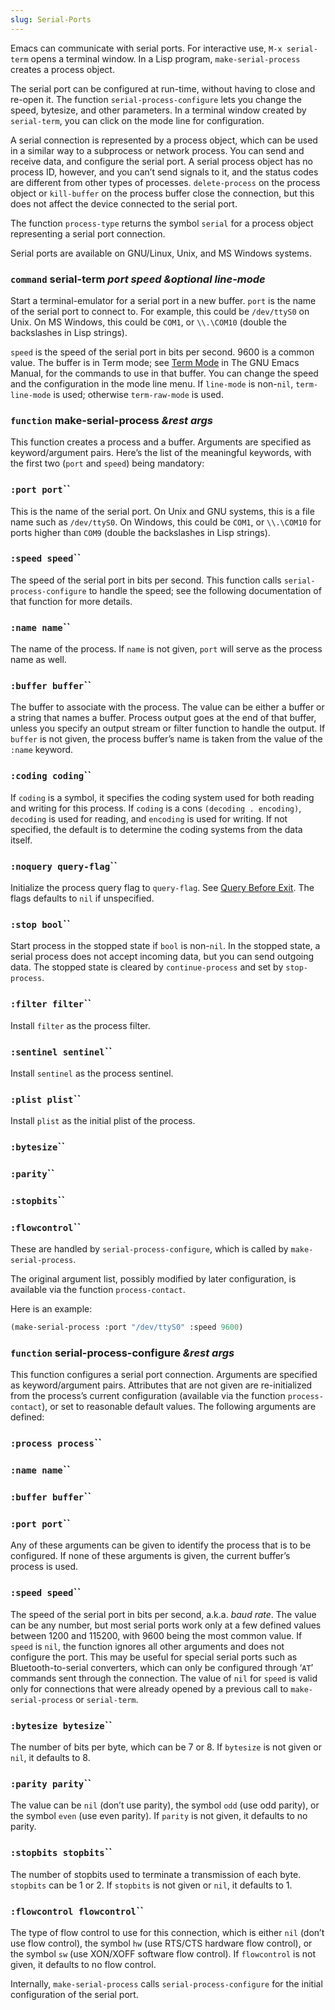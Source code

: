 ```yaml
---
slug: Serial-Ports
---
```


Emacs can communicate with serial ports. For interactive use, `M-x serial-term` opens a terminal window. In a Lisp program, `make-serial-process` creates a process object.

The serial port can be configured at run-time, without having to close and re-open it. The function `serial-process-configure` lets you change the speed, bytesize, and other parameters. In a terminal window created by `serial-term`, you can click on the mode line for configuration.

A serial connection is represented by a process object, which can be used in a similar way to a subprocess or network process. You can send and receive data, and configure the serial port. A serial process object has no process ID, however, and you can’t send signals to it, and the status codes are different from other types of processes. `delete-process` on the process object or `kill-buffer` on the process buffer close the connection, but this does not affect the device connected to the serial port.

The function `process-type` returns the symbol `serial` for a process object representing a serial port connection.

Serial ports are available on GNU/Linux, Unix, and MS Windows systems.

### <span className="tag command">`command`</span> **serial-term** *port speed \&optional line-mode*

Start a terminal-emulator for a serial port in a new buffer. `port` is the name of the serial port to connect to. For example, this could be `/dev/ttyS0` on Unix. On MS Windows, this could be `COM1`, or `\\.\COM10` (double the backslashes in Lisp strings).

`speed` is the speed of the serial port in bits per second. 9600 is a common value. The buffer is in Term mode; see [Term Mode](https://www.gnu.org/software/emacs/manual/html_mono/emacs.html#Term-Mode) in The GNU Emacs Manual, for the commands to use in that buffer. You can change the speed and the configuration in the mode line menu. If `line-mode` is non-`nil`, `term-line-mode` is used; otherwise `term-raw-mode` is used.

### <span className="tag function">`function`</span> **make-serial-process** *\&rest args*

This function creates a process and a buffer. Arguments are specified as keyword/argument pairs. Here’s the list of the meaningful keywords, with the first two (`port` and `speed`) being mandatory:

### <span className="tag :portport">`:port port`</span>``

This is the name of the serial port. On Unix and GNU systems, this is a file name such as `/dev/ttyS0`. On Windows, this could be `COM1`, or `\\.\COM10` for ports higher than `COM9` (double the backslashes in Lisp strings).

### <span className="tag :speedspeed">`:speed speed`</span>``

The speed of the serial port in bits per second. This function calls `serial-process-configure` to handle the speed; see the following documentation of that function for more details.

### <span className="tag :namename">`:name name`</span>``

The name of the process. If `name` is not given, `port` will serve as the process name as well.

### <span className="tag :bufferbuffer">`:buffer buffer`</span>``

The buffer to associate with the process. The value can be either a buffer or a string that names a buffer. Process output goes at the end of that buffer, unless you specify an output stream or filter function to handle the output. If `buffer` is not given, the process buffer’s name is taken from the value of the `:name` keyword.

### <span className="tag :codingcoding">`:coding coding`</span>``

If `coding` is a symbol, it specifies the coding system used for both reading and writing for this process. If `coding` is a cons `(decoding . encoding)`, `decoding` is used for reading, and `encoding` is used for writing. If not specified, the default is to determine the coding systems from the data itself.

### <span className="tag :noqueryquery-flag">`:noquery query-flag`</span>``

Initialize the process query flag to `query-flag`. See [Query Before Exit](Query-Before-Exit). The flags defaults to `nil` if unspecified.

### <span className="tag :stopbool">`:stop bool`</span>``

Start process in the stopped state if `bool` is non-`nil`. In the stopped state, a serial process does not accept incoming data, but you can send outgoing data. The stopped state is cleared by `continue-process` and set by `stop-process`.

### <span className="tag :filterfilter">`:filter filter`</span>``

Install `filter` as the process filter.

### <span className="tag :sentinelsentinel">`:sentinel sentinel`</span>``

Install `sentinel` as the process sentinel.

### <span className="tag :plistplist">`:plist plist`</span>``

Install `plist` as the initial plist of the process.

### <span className="tag :bytesize">`:bytesize`</span>``

### <span className="tag :parity">`:parity`</span>``

### <span className="tag :stopbits">`:stopbits`</span>``

### <span className="tag :flowcontrol">`:flowcontrol`</span>``

These are handled by `serial-process-configure`, which is called by `make-serial-process`.

The original argument list, possibly modified by later configuration, is available via the function `process-contact`.

Here is an example:

```lisp
(make-serial-process :port "/dev/ttyS0" :speed 9600)
```

### <span className="tag function">`function`</span> **serial-process-configure** *\&rest args*

This function configures a serial port connection. Arguments are specified as keyword/argument pairs. Attributes that are not given are re-initialized from the process’s current configuration (available via the function `process-contact`), or set to reasonable default values. The following arguments are defined:

### <span className="tag :processprocess">`:process process`</span>``

### <span className="tag :namename">`:name name`</span>``

### <span className="tag :bufferbuffer">`:buffer buffer`</span>``

### <span className="tag :portport">`:port port`</span>``

Any of these arguments can be given to identify the process that is to be configured. If none of these arguments is given, the current buffer’s process is used.

### <span className="tag :speedspeed">`:speed speed`</span>``

The speed of the serial port in bits per second, a.k.a. *baud rate*. The value can be any number, but most serial ports work only at a few defined values between 1200 and 115200, with 9600 being the most common value. If `speed` is `nil`, the function ignores all other arguments and does not configure the port. This may be useful for special serial ports such as Bluetooth-to-serial converters, which can only be configured through ‘`AT`’ commands sent through the connection. The value of `nil` for `speed` is valid only for connections that were already opened by a previous call to `make-serial-process` or `serial-term`.

### <span className="tag :bytesizebytesize">`:bytesize bytesize`</span>``

The number of bits per byte, which can be 7 or 8. If `bytesize` is not given or `nil`, it defaults to 8.

### <span className="tag :parityparity">`:parity parity`</span>``

The value can be `nil` (don’t use parity), the symbol `odd` (use odd parity), or the symbol `even` (use even parity). If `parity` is not given, it defaults to no parity.

### <span className="tag :stopbitsstopbits">`:stopbits stopbits`</span>``

The number of stopbits used to terminate a transmission of each byte. `stopbits` can be 1 or 2. If `stopbits` is not given or `nil`, it defaults to 1.

### <span className="tag :flowcontrolflowcontrol">`:flowcontrol flowcontrol`</span>``

The type of flow control to use for this connection, which is either `nil` (don’t use flow control), the symbol `hw` (use RTS/CTS hardware flow control), or the symbol `sw` (use XON/XOFF software flow control). If `flowcontrol` is not given, it defaults to no flow control.

Internally, `make-serial-process` calls `serial-process-configure` for the initial configuration of the serial port.
